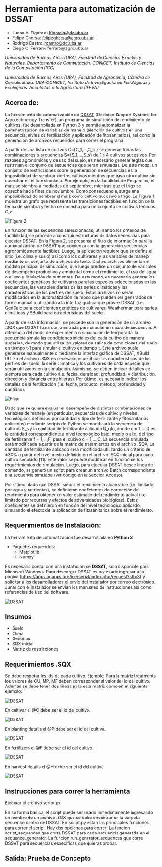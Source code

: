 # Herramienta para automatización de DSSAT

- Lucas A. Figarola: lfigarola@dc.uba.ar 
- Felipe Ghersa: felipeghersa@agro.uba.ar
- Rodrigo Castro: rcastro@dc.uba.ar
- Diego O. Ferraro: ferraro@agro.uba.ar

*Universidad de Buenos Aires (UBA), Facultad de Ciencias Exactas y Naturales, Departamento de Computación. CONICET, Instituto de Ciencias de la Computación (ICC)*

*Universidad de Buenos Aires (UBA), Facultad de Agronomía, Cátedra de Cerealicultura. UBA-CONICET, Instituto de Investigaciones Fisiológicas y Ecológicas Vinculadas a la Agricultura (IFEVA)*

## Acerca de:

La herramienta de automatización de [DSSAT](https://dssat.net/) (Decision Support Systems for Agrotechnology Transfer), un programa de simulación de rendimiento de cultivos, fue desarrollada en Python 3 y permite automatizar la parametrización de variables de manejo (elección de cultivos en una secuencia, nivles de fertilización y aplicación de fitosanitarios), así como la generación de archivos requeridos para correr el programa.

A partir de una lista de cultivos C={C_1,…,C_c } se generan todas las combinaciones o secuencias S={S_1,…,S_s} de 1 a 4 cultivos sucesivos. Por razones agronómicas y de uso del suelo, es necesario generar reglas que restrinjan el conjunto de secuencias que serán simuladas. De este modo, un conjunto de restricciones sobre la generación de secuencias es la imposibilidad de sembrar ciertos cultivos mientras que haya otro cultivo sin cosechar en el lote simulado. Por ejemplo, en la localidad de Pergamino, el maíz se siembra a mediados de septiembre, mientras que el trigo se cosecha hacia fines de noviembre. Como consecuencia, surge una imposibilidad de sembrar el maíz como cultivo sucesivo a trigo. La Figura 1 muestra un grafo que representa las transiciones factibles en función de la fecha de siembra y fecha de cosecha para un conjunto de cultivos teóricos C_c.

![Figura 2](/img/Grafo.png)

En función de las secuencias seleccionadas, utilizando los criterios de factibilidad, se procede a construir estructuras de datos necesarias para ejecutar DSSAT. En la Figura 2, se presenta el flujo de información para la automatización de DSSAT que comienza con la generación secuencias agronómicamente factibles. Luego, la aplicación requiere que se defina el sitio (i.e. clima y suelo) así como los cultivares y las variables de manejo mediante un conjunto de archivos de texto. Dichos archivos alimentan el módulo principal de simulación, que luego predice un conjunto de variables de desempeño productivo y ambiental como el rendimiento, el uso del agua o el uso y lixiviación de nutrientes. De este modo, es necesario generar los coeficientes genéticos de cultivares para las especies seleccionadas en las secuencias, las variables diarias de las series climáticas y las características de los perfiles del suelo. Estos archivos no serán modificados en la automatización de modo que pueden ser generados de forma manual o utilizando a la interfaz gráfica que provee DSSAT (i.e. GenCalc para coeficientes genéticos de cultivares, Weatherman para series climáticas y SBuild para características del suelo).

A partir de esta información, se procede con la generación de un archivo .SQX que DSSAT toma como entrada para simular en modo de secuencia. A diferencia del modo de experimento o simulación de temporada, la secuencia simula las condiciones iniciales del cada cultivo de manera sucesiva, de modo que utiliza los valores de salida de condiciones del suelo en tiempo t-1 para simular el cultivo en tiempo t. Este archivo suele generarse manualmente o mediante la interfaz gráfica de DSSAT, XBuild [9]. En el archivo .SQX es necesario especificar las características de los perfiles del suelo, la serie climática y los cultivares de cada especie que serán utilizados en la simulación. Asimismo, se deben indicar detalles de siembra para cada cultivo (i.e. fecha, densidad, profundidad, y distribución, dirección y distancia entre hileras). Por último, es necesario indicar los detalles de la fertilización (i.e. fecha, producto, método, profundidad y cantidad). 

![Flujo](/img/Flujo.png)

Dado que se quiere evaluar el desempeño de distintas combinaciones de variables de manejo (en particular, secuencias de cultivo y niveles tecnológicos definidos por cantidad y tipo de fertilizante y fitosanitarios aplicados) mediante scripts de Python se modificará la secuencia de cultivos S_s y la cantidad de fertilizante aplicado Q_qfc, donde q = 1,...,Q es la cantidad correspondiente a nivel tecnológico bajo, medio o alto, del tipo de fertilizante f = 1,...,F, para el cultivo c = 1,...,C. La secuencia simulada será modificada a partir de la matriz de tratamientos en el archivo .SQX. La cantidad de fertilizante aplicado será modificada utilizando un criterio de ±30% a partir del nivel medio definido en el archivo .SQX inicial para cada cultivo simulado [11]. Este valor se puede modificar en función de los requerimientos de simulación. Luego, para ejecutar DSSAT desde línea de comando, se generó un script para crear un archivo Batch correspondiente a la secuencia simulada (ver código en la Sección Acceso).

Por último, dado que DSSAT simula el rendimiento alcanzable (i.e. limitado por agua y nutrientes), se definieron coeficientes de corrección del rendimiento para obtener un valor estimado del rendimiento actual (i.e. limitado por recursos y efectos de adversidades biológicas). Estos coeficientes se definieron en función del nivel tecnológico aplicado, simulando el efecto de la aplicación de fitosanitarios sobre el rendimiento.


## Requerimientos de Instalación:

La herramienta de automatización fue desarrollada en **Python 3**.

- Paquetes requeridos:
  - Matplotlib
  - Numpy

Es necesario contar con una instalación de **DSSAT**, solo disponible para Microsoft Windows. Para descargar DSSAT es necesario ingresar a la página (https://apps.agapps.org/ide/serial/index.php/request?sft=3) y solicitar a los desarrolladores el envío del instalador por correo electrónico. Junto con el instalador se envian los manuales de instrucciones así como referencias de uso del software.

![DSSAT](/img/DSSAT_Main.png)

## Insumos


- Suelo
- Clima
- Genotipo
- SQX inicial
- Matriz de restricciones

## Requerimientos .SQX

  Se debe respetar los ids de cada cultivo. Ejemplo:
  Para la matriz treatments los valores de CU, MP, MF deben corresponder al valor del id del cultivo. Ademas se debe tener dos lineas para esta matriz como en el siguiente ejemplo:
  
  ![DSSAT](/img/treatments.png)
  
  En cultivar el @C debe ser el id del cultivo.
  
  ![DSSAT](/img/cultivars.png)
  
  En planting details el @P debe ser el id del cultivo.
  
  ![DSSAT](/img/planting.png)
  
  En fertilizers el @F debe ser el id del cultivo.
  
  ![DSSAT](/img/fertilizers.png)
  
  En harvest details el @H debe ser el id del cultivo.
  
  ![DSSAT](/img/harvest_details.png)

## Instrucciones para correr la herramienta
 
 Ejecutar el archivo script.py
 
 En su forma basica, el script puede ser usado inmediatamente ingresando un nombre de un archivo .SQX que se debe encontrar en la carpeta secuence dentro de DSSAT.
En script.py estan las principales funciones para correr el script. Hay dos opciones para correr: La funcion script_sequences que corre DSSAT para cada secuencia generada en el sequence_generator. La funcion run_generator_sequences que corre DSSAT para secuencias especificas que quieras probar. 

## Salida: Prueba de Concepto
